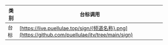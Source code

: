 |  类 别  |  台标调用                                                                           | 
|-------|---------------------------------------------------------------------------------------|
|  台标  | [https://live.puellulae.top/sign/{频道名称}.png](https://github.com/puellulae/itv/tree/main/sign)  | 
